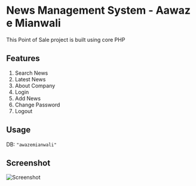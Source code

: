# News Management System - Aawaz e Mianwali

This Point of Sale project is built using core PHP

## Features
 1. Search News
 2. Latest News
 3. About Company
 4. Login
 5. Add News
 6. Change Password
 7. Logout

## Usage

DB: ```"awazemianwali"```

## Screenshot
![Screenshot](/assets/media/dashboard.png?raw=true "Index - About Comapny")
